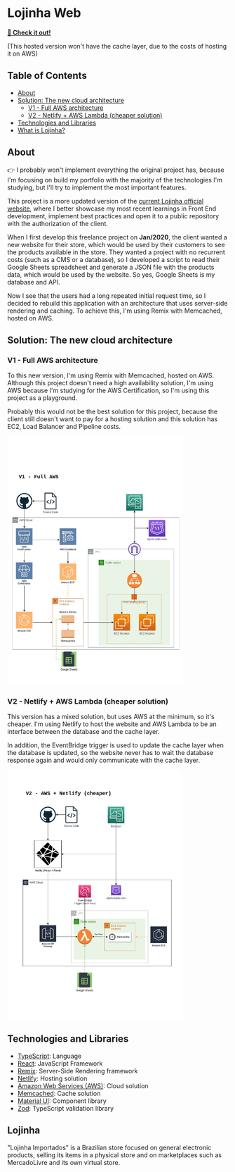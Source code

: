 # Lojinha Web

**[🔗 Check it out!](https://lojinha.kalliu.com/)**

(This hosted version won't have the cache layer, due to the costs of hosting it on AWS)

## Table of Contents

- [About](#about)
- [Solution: The new cloud architecture](#solution-the-new-cloud-architecture)
  - [V1 - Full AWS architecture](#v1---full-aws-architecture)
  - [V2 - Netlify + AWS Lambda (cheaper solution)](#v2---netlify--aws-lambda-cheaper-solution)
- [Technologies and Libraries](#technologies-and-libraries)
- [What is Lojinha?](#lojinha)

## About

👉 I probably won't implement everything the original project has, because I'm focusing on build my portfolio with the majority of the technologies I'm studying, but I'll try to implement the most important features.

This project is a more updated version of the [current Lojinha official website](https://lojinhaimportados.com.br/lista/), where I better showcase my most recent learnings in Front End development, implement best practices and open it to a public repository with the authorization of the client.

When I first develop this freelance project on **Jan/2020**, the client wanted a new website for their store, which would be used by their customers to see the products available in the store. They wanted a project with no recurrent costs (such as a CMS or a database), so I developed a script to read their Google Sheets spreadsheet and generate a JSON file with the products data, which would be used by the website. So yes, Google Sheets is my database and API.

Now I see that the users had a long repeated initial request time, so I decided to rebuild this application with an architecture that uses server-side rendering and caching. To achieve this, I'm using Remix with Memcached, hosted on AWS.

## Solution: The new cloud architecture

### V1 - Full AWS architecture

To this new version, I'm using Remix with Memcached, hosted on AWS. Although this project doesn't need a high availability solution, I'm using AWS because I'm studying for the AWS Certification, so I'm using this project as a playground.

Probably this would not be the best solution for this project, because the client still doesn't want to pay for a hosting solution and this solution has EC2, Load Balancer and Pipeline costs.

<a href="app/assets/lojinha-arch-v1.jpeg">
  <img src="app/assets/lojinha-arch-v1.jpeg" alt="arch-v1" width="400"/>
</a>

### V2 - Netlify + AWS Lambda (cheaper solution)

This version has a mixed solution, but uses AWS at the minimum, so it's cheaper. I'm using Netlify to host the website and AWS Lambda to be an interface between the database and the cache layer.

In addition, the EventBridge trigger is used to update the cache layer when the database is updated, so the website never has to wait the database response again and would only communicate with the cache layer.

<a href="app/assets/lojinha-arch-v2.jpg">
  <img src="app/assets/lojinha-arch-v2.jpg" alt="arch-v2" width="400"/>
</a>

## Technologies and Libraries

- [TypeScript](https://www.typescriptlang.org/): Language
- [React](https://react.dev/): JavaScript Framework
- [Remix](https://remix.run/): Server-Side Rendering framework
- [Netlify](https://www.netlify.com/): Hosting solution
- [Amazon Web Services (AWS)](aws.amazon.com): Cloud solution
- [Memcached](https://memcached.org/): Cache solution
- [Material UI](https://mui.com/material-ui/getting-started/): Component library
- [Zod](https://zod.dev/): TypeScript validation library

## Lojinha

"Lojinha Importados" is a Brazilian store focused on general electronic products, selling its items in a physical store and on marketplaces such as MercadoLivre and its own virtual store.
